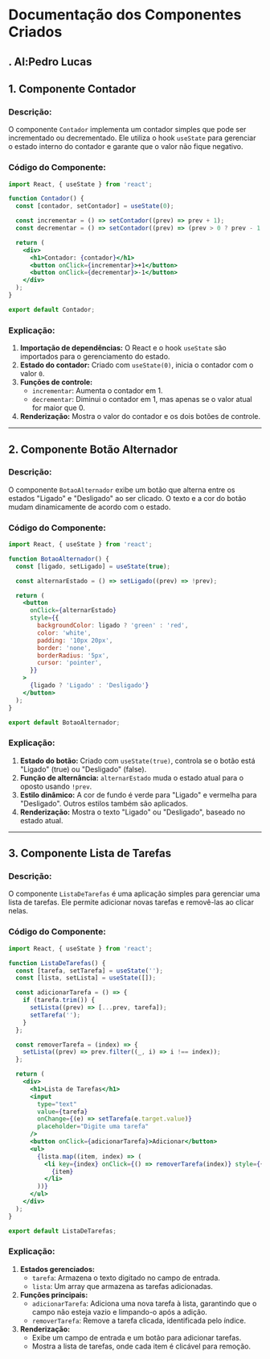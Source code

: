 # Documentação dos Componentes Criados
## . Al:Pedro Lucas

## **1. Componente Contador**
### **Descrição:**
O componente `Contador` implementa um contador simples que pode ser incrementado ou decrementado. Ele utiliza o hook `useState` para gerenciar o estado interno do contador e garante que o valor não fique negativo.

### **Código do Componente:**
```jsx
import React, { useState } from 'react';

function Contador() {
  const [contador, setContador] = useState(0);

  const incrementar = () => setContador((prev) => prev + 1);
  const decrementar = () => setContador((prev) => (prev > 0 ? prev - 1 : 0));

  return (
    <div>
      <h1>Contador: {contador}</h1>
      <button onClick={incrementar}>+1</button>
      <button onClick={decrementar}>-1</button>
    </div>
  );
}

export default Contador;
```

### **Explicação:**
1. **Importação de dependências:** O React e o hook `useState` são importados para o gerenciamento do estado.
2. **Estado do contador:** Criado com `useState(0)`, inicia o contador com o valor `0`.
3. **Funções de controle:**
   - `incrementar`: Aumenta o contador em 1.
   - `decrementar`: Diminui o contador em 1, mas apenas se o valor atual for maior que 0.
4. **Renderização:** Mostra o valor do contador e os dois botões de controle.

---

## **2. Componente Botão Alternador**
### **Descrição:**
O componente `BotaoAlternador` exibe um botão que alterna entre os estados "Ligado" e "Desligado" ao ser clicado. O texto e a cor do botão mudam dinamicamente de acordo com o estado.

### **Código do Componente:**
```jsx
import React, { useState } from 'react';

function BotaoAlternador() {
  const [ligado, setLigado] = useState(true);

  const alternarEstado = () => setLigado((prev) => !prev);

  return (
    <button
      onClick={alternarEstado}
      style={{
        backgroundColor: ligado ? 'green' : 'red',
        color: 'white',
        padding: '10px 20px',
        border: 'none',
        borderRadius: '5px',
        cursor: 'pointer',
      }}
    >
      {ligado ? 'Ligado' : 'Desligado'}
    </button>
  );
}

export default BotaoAlternador;
```

### **Explicação:**
1. **Estado do botão:** Criado com `useState(true)`, controla se o botão está "Ligado" (true) ou "Desligado" (false).
2. **Função de alternância:** `alternarEstado` muda o estado atual para o oposto usando `!prev`.
3. **Estilo dinâmico:** A cor de fundo é verde para "Ligado" e vermelha para "Desligado". Outros estilos também são aplicados.
4. **Renderização:** Mostra o texto "Ligado" ou "Desligado", baseado no estado atual.

---

## **3. Componente Lista de Tarefas**
### **Descrição:**
O componente `ListaDeTarefas` é uma aplicação simples para gerenciar uma lista de tarefas. Ele permite adicionar novas tarefas e removê-las ao clicar nelas.

### **Código do Componente:**
```jsx
import React, { useState } from 'react';

function ListaDeTarefas() {
  const [tarefa, setTarefa] = useState('');
  const [lista, setLista] = useState([]);

  const adicionarTarefa = () => {
    if (tarefa.trim()) {
      setLista((prev) => [...prev, tarefa]);
      setTarefa('');
    }
  };

  const removerTarefa = (index) => {
    setLista((prev) => prev.filter((_, i) => i !== index));
  };

  return (
    <div>
      <h1>Lista de Tarefas</h1>
      <input
        type="text"
        value={tarefa}
        onChange={(e) => setTarefa(e.target.value)}
        placeholder="Digite uma tarefa"
      />
      <button onClick={adicionarTarefa}>Adicionar</button>
      <ul>
        {lista.map((item, index) => (
          <li key={index} onClick={() => removerTarefa(index)} style={{ cursor: 'pointer' }}>
            {item}
          </li>
        ))}
      </ul>
    </div>
  );
}

export default ListaDeTarefas;
```

### **Explicação:**
1. **Estados gerenciados:**
   - `tarefa`: Armazena o texto digitado no campo de entrada.
   - `lista`: Um array que armazena as tarefas adicionadas.
2. **Funções principais:**
   - `adicionarTarefa`: Adiciona uma nova tarefa à lista, garantindo que o campo não esteja vazio e limpando-o após a adição.
   - `removerTarefa`: Remove a tarefa clicada, identificada pelo índice.
3. **Renderização:**
   - Exibe um campo de entrada e um botão para adicionar tarefas.
   - Mostra a lista de tarefas, onde cada item é clicável para remoção.

